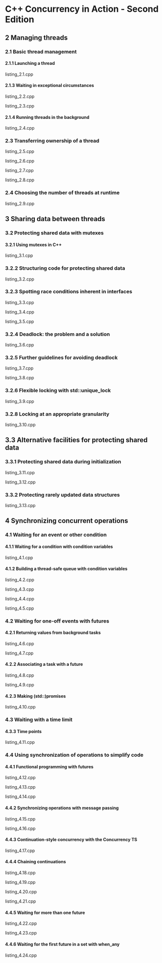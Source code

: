 # C++ Concurrency in Action - Second Edition

## 2 Managing threads

### 2.1 Basic thread management

#### 2.1.1 Launching a thread

listing_2.1.cpp

#### 2.1.3 Waiting in exceptional circumstances

listing_2.2.cpp

listing_2.3.cpp

#### 2.1.4 Running threads in the background

listing_2.4.cpp

### 2.3 Transferring ownership of a thread

listing_2.5.cpp

listing_2.6.cpp

listing_2.7.cpp

listing_2.8.cpp

### 2.4 Choosing the number of threads at runtime

listing_2.9.cpp

## 3 Sharing data between threads

### 3.2 Protecting shared data with mutexes

#### 3.2.1 Using mutexes in C++

listing_3.1.cpp

### 3.2.2 Structuring code for protecting shared data

listing_3.2.cpp

### 3.2.3 Spotting race conditions inherent in interfaces

listing_3.3.cpp

listing_3.4.cpp

listing_3.5.cpp

### 3.2.4 Deadlock: the problem and a solution

listing_3.6.cpp

### 3.2.5 Further guidelines for avoiding deadlock

listing_3.7.cpp

listing_3.8.cpp

### 3.2.6 Flexible locking with std::unique_lock

listing_3.9.cpp

### 3.2.8 Locking at an appropriate granularity

listing_3.10.cpp

## 3.3 Alternative facilities for protecting shared data

### 3.3.1 Protecting shared data during initialization

listing_3.11.cpp

listing_3.12.cpp

### 3.3.2 Protecting rarely updated data structures

listing_3.13.cpp

## 4 Synchronizing concurrent operations

### 4.1 Waiting for an event or other condition

#### 4.1.1 Waiting for a condition with condition variables

listing_4.1.cpp

#### 4.1.2 Building a thread-safe queue with condition variables

listing_4.2.cpp

listing_4.3.cpp

listing_4.4.cpp

listing_4.5.cpp

### 4.2 Waiting for one-off events with futures

#### 4.2.1 Returning values from background tasks

listing_4.6.cpp

listing_4.7.cpp

#### 4.2.2 Associating a task with a future

listing_4.8.cpp

listing_4.9.cpp

#### 4.2.3 Making (std::)promises

listing_4.10.cpp

### 4.3 Waiting with a time limit

#### 4.3.3 Time points

listing_4.11.cpp

### 4.4 Using synchronization of operations to simplify code

#### 4.4.1 Functional programming with futures

listing_4.12.cpp

listing_4.13.cpp

listing_4.14.cpp

#### 4.4.2 Synchronizing operations with message passing

listing_4.15.cpp

listing_4.16.cpp

#### 4.4.3 Continuation-style concurrency with the Concurrency TS

listing_4.17.cpp

#### 4.4.4 Chaining continuations

listing_4.18.cpp

listing_4.19.cpp

listing_4.20.cpp

listing_4.21.cpp

#### 4.4.5 Waiting for more than one future

listing_4.22.cpp

listing_4.23.cpp

#### 4.4.6 Waiting for the first future in a set with when_any

listing_4.24.cpp
